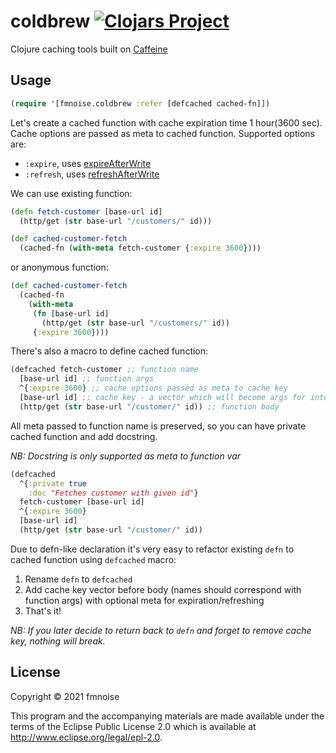 # coldbrew [![Clojars Project](https://img.shields.io/clojars/v/org.clojars.fmnoise/coldbrew.svg)](https://clojars.org/org.clojars.fmnoise/coldbrew)

Clojure caching tools built on [Caffeine](https://github.com/ben-manes/caffeine)


## Usage

```clojure
(require '[fmnoise.coldbrew :refer [defcached cached-fn]])
```

Let's create a cached function with cache expiration time 1 hour(3600 sec).
Cache options are passed as meta to cached function. Supported options are:
- `:expire`, uses [expireAfterWrite](https://github.com/ben-manes/caffeine/wiki/Eviction#time-based)
- `:refresh`, uses [refreshAfterWrite](https://github.com/ben-manes/caffeine/wiki/Refresh)

We can use existing function:
```clojure
(defn fetch-customer [base-url id]
  (http/get (str base-url "/customers/" id)))

(def cached-customer-fetch
  (cached-fn (with-meta fetch-customer {:expire 3600})))
```

or anonymous function:
```clojure
(def cached-customer-fetch
  (cached-fn
    (with-meta
     (fn [base-url id]
       (http/get (str base-url "/customers/" id))
     {:expire 3600})))
```

There's also a macro to define cached function:
```clojure
(defcached fetch-customer ;; function name
  [base-url id] ;; function args
  ^{:expire 3600} ;; cache options passed as meta to cache key
  [base-url id] ;; cache key - a vector which will become args for internal caching function
  (http/get (str base-url "/customer/" id)) ;; function body
```

All meta passed to function name is preserved, so you can have private cached function and add docstring.

*NB: Docstring is only supported as meta to function var*

```clojure
(defcached
  ^{:private true
    :doc "Fetches customer with given id"}
  fetch-customer [base-url id]
  ^{:expire 3600}
  [base-url id]
  (http/get (str base-url "/customer/" id))
```

Due to defn-like declaration it's very easy to refactor existing `defn` to cached function using `defcached` macro:
1. Rename `defn` to `defcached`
2. Add cache key vector before body (names should correspond with function args) with optional meta for expiration/refreshing
3. That's it!

*NB: If you later decide to return back to `defn` and forget to remove cache key, nothing will break.*

## License

Copyright © 2021 fmnoise

This program and the accompanying materials are made available under the
terms of the Eclipse Public License 2.0 which is available at
http://www.eclipse.org/legal/epl-2.0.